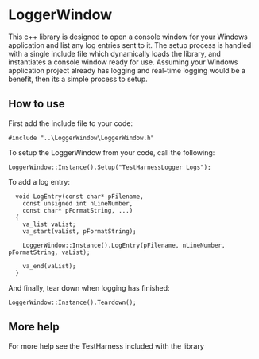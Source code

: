 # LoggerWindow
This c++ library is designed to open a console window for your Windows application and list any log entries sent to it. The setup process is handled with a single include file which dynamically loads the library, and instantiates a console window ready for use. Assuming your Windows application project already has logging and real-time logging would be a benefit, then its a simple process to setup.

## How to use
First add the include file to your code:
```
#include "..\LoggerWindow\LoggerWindow.h"
```
To setup the LoggerWindow from your code, call the following:
```
LoggerWindow::Instance().Setup("TestHarnessLogger Logs");
```
To add a log entry:
```
  void LogEntry(const char* pFilename,
    const unsigned int nLineNumber,
    const char* pFormatString, ...)
  {
    va_list vaList;
    va_start(vaList, pFormatString);

    LoggerWindow::Instance().LogEntry(pFilename, nLineNumber, pFormatString, vaList);

    va_end(vaList);
  }
```
And finally, tear down when logging has finished:
```
LoggerWindow::Instance().Teardown();
```
## More help
For more help see the TestHarness included with the library
